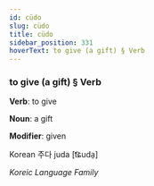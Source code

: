 ```yaml
---
id: cüdo
slug: cüdo
title: cüdo
sidebar_position: 331
hoverText: to give (a gift) § Verb
---
```


### to give (a gift) § Verb

**Verb**: to give

**Noun**: a gift

**Modifier**: given

Korean 주다 juda [t͡ɕuda̠]

*Koreic Language Family*